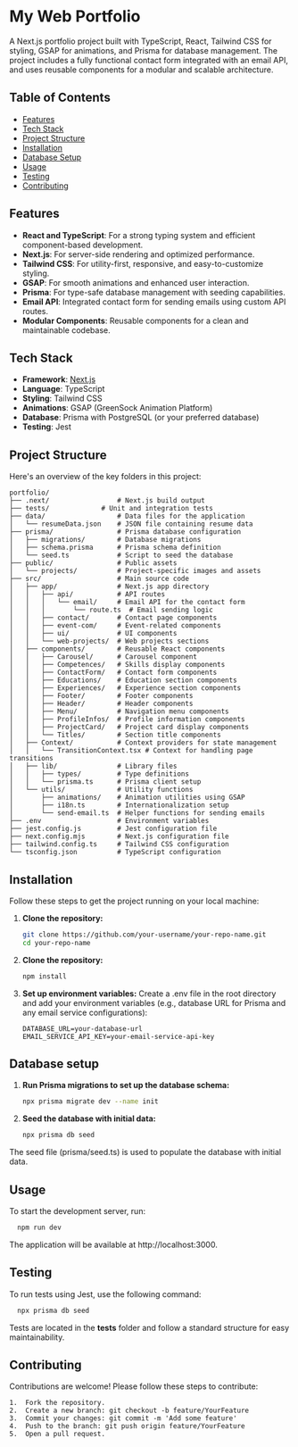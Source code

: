 # My Web Portfolio

A Next.js portfolio project built with TypeScript, React, Tailwind CSS for styling, GSAP for animations, and Prisma for database management. The project includes a fully functional contact form integrated with an email API, and uses reusable components for a modular and scalable architecture.

## Table of Contents

- [Features](#features)
- [Tech Stack](#tech-stack)
- [Project Structure](#project-structure)
- [Installation](#installation)
- [Database Setup](#database-setup)
- [Usage](#usage)
- [Testing](#testing)
- [Contributing](#contributing)

## Features

- **React and TypeScript**: For a strong typing system and efficient component-based development.
- **Next.js**: For server-side rendering and optimized performance.
- **Tailwind CSS**: For utility-first, responsive, and easy-to-customize styling.
- **GSAP**: For smooth animations and enhanced user interaction.
- **Prisma**: For type-safe database management with seeding capabilities.
- **Email API**: Integrated contact form for sending emails using custom API routes.
- **Modular Components**: Reusable components for a clean and maintainable codebase.

## Tech Stack

- **Framework**: [Next.js](https://nextjs.org/)
- **Language**: TypeScript
- **Styling**: Tailwind CSS
- **Animations**: GSAP (GreenSock Animation Platform)
- **Database**: Prisma with PostgreSQL (or your preferred database)
- **Testing**: Jest

## Project Structure

Here's an overview of the key folders in this project:
```
portfolio/
├── .next/                 # Next.js build output
├── tests/             # Unit and integration tests
├── data/                  # Data files for the application
│   └── resumeData.json    # JSON file containing resume data
├── prisma/                # Prisma database configuration
│   ├── migrations/        # Database migrations
│   ├── schema.prisma      # Prisma schema definition
│   └── seed.ts            # Script to seed the database
├── public/                # Public assets
│   └── projects/          # Project-specific images and assets
├── src/                   # Main source code
│   ├── app/               # Next.js app directory
│   │   ├── api/           # API routes
│   │   │   └── email/     # Email API for the contact form
│   │   │       └── route.ts  # Email sending logic
│   │   ├── contact/       # Contact page components
│   │   ├── event-com/     # Event-related components
│   │   ├── ui/            # UI components
│   │   └── web-projects/  # Web projects sections
│   ├── components/        # Reusable React components
│   │   ├── Carousel/      # Carousel component
│   │   ├── Competences/   # Skills display components
│   │   ├── ContactForm/   # Contact form components
│   │   ├── Educations/    # Education section components
│   │   ├── Experiences/   # Experience section components
│   │   ├── Footer/        # Footer components
│   │   ├── Header/        # Header components
│   │   ├── Menu/          # Navigation menu components
│   │   ├── ProfileInfos/  # Profile information components
│   │   ├── ProjectCard/   # Project card display components
│   │   └── Titles/        # Section title components
│   ├── Context/           # Context providers for state management
│   │   └── TransitionContext.tsx # Context for handling page transitions
│   ├── lib/               # Library files
│   │   ├── types/         # Type definitions
│   │   └── prisma.ts      # Prisma client setup
│   └── utils/             # Utility functions
│       ├── animations/    # Animation utilities using GSAP
│       ├── i18n.ts        # Internationalization setup
│       └── send-email.ts  # Helper functions for sending emails
├── .env                   # Environment variables
├── jest.config.js         # Jest configuration file
├── next.config.mjs        # Next.js configuration file
├── tailwind.config.ts     # Tailwind CSS configuration
└── tsconfig.json          # TypeScript configuration
```

## Installation

Follow these steps to get the project running on your local machine:

1. **Clone the repository:**

   ```bash
   git clone https://github.com/your-username/your-repo-name.git
   cd your-repo-name

2. **Clone the repository:**
    ```bash
    npm install

3. **Set up environment variables:**
   Create a .env file in the root directory and add your environment variables (e.g., database URL for Prisma and any email service configurations):
    ```dotenv
    DATABASE_URL=your-database-url
    EMAIL_SERVICE_API_KEY=your-email-service-api-key

## Database setup

1. **Run Prisma migrations to set up the database schema:**
    ```bash
    npx prisma migrate dev --name init

2. **Seed the database with initial data:**
    ```bash
    npx prisma db seed
The seed file (prisma/seed.ts) is used to populate the database with initial data.   

## Usage

To start the development server, run:
```bash
  npm run dev
 ```
The application will be available at http://localhost:3000.

## Testing 
To run tests using Jest, use the following command:
```bash
  npx prisma db seed
```
Tests are located in the __tests__ folder and follow a standard structure for easy maintainability.

## Contributing

Contributions are welcome! Please follow these steps to contribute:

	1.	Fork the repository.
	2.	Create a new branch: git checkout -b feature/YourFeature
	3.	Commit your changes: git commit -m 'Add some feature'
	4.	Push to the branch: git push origin feature/YourFeature
	5.	Open a pull request.
